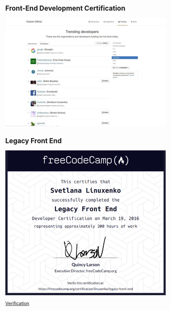 ## Front-End Development Certification

[![Reach GH TOP or DIE Trying](/pic/gh-try-ot-get-top.jpg)](/pic/gh-try-ot-get-top.jpg)

## Legacy Front End

[![Legacy Front End](/crt/freecodecamp-legacy-frontend.png)](https://www.freecodecamp.org/certification/linuxenko/legacy-front-end)

[Verification](https://www.freecodecamp.org/certification/linuxenko/legacy-front-end)

